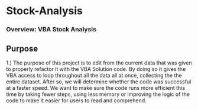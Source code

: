 # Stock-Analysis
### Overview: VBA Stock Analysis 
## Purpose 
1.) The purpose of this project is to edit from the current data that was given to properly refactor it with the VBA Solution code. By doing so it gives the VBA access to loop throughout all the data all at once, collecting the the entire dataset. After so, we will determine whether the code was successful at a faster speed. We want to make sure the code runs more efficient this time by taking fewer steps, using less memory or improving the logic of the code to make it easier for users to read and comprehend. 

